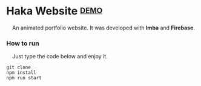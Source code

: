 # Haka Website <sup><sub>[DEMO](https://haka-website.web.app)</sub></sup>

&nbsp;&nbsp;&nbsp;&nbsp;An animated portfolio website. It was developed with **Imba** and **Firebase**.

### How to run

&nbsp;&nbsp;&nbsp;&nbsp;Just type the code below and enjoy it.
```
git clone 
npm install
npm run start
```

